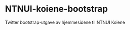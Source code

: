 NTNUI-koiene-bootstrap
======================

Twitter bootstrap-utgave av hjemmesidene til NTNUI Koiene
